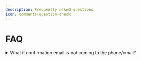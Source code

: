 ```yaml
---
description: Frequently asked questions
icon: comments-question-check
---
```


# FAQ

<details>

<summary>What if confirmation email is not coming to the phone/email?</summary>

Please check the Spam folder first. If you still can not find our e-mails, please contact support.

</details>
